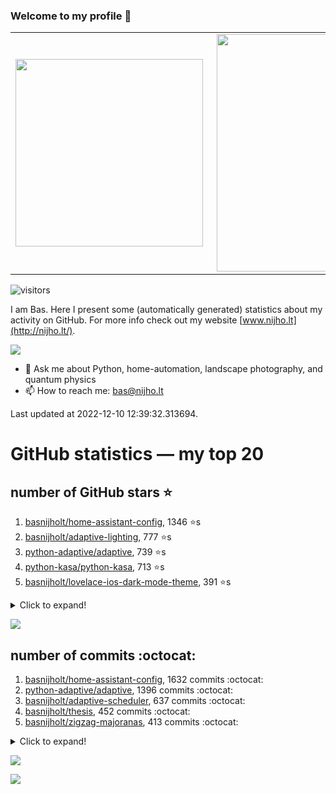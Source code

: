 ### Welcome to my profile 👋

<center>
  <table>
    <tr>
        <td><img width="300px" align="left" src="https://github-readme-stats.vercel.app/api/top-langs/?username=basnijholt&hide=TeX,Jupyter%20Notebook&layout=compact&theme=radical" /></td>
        <td><img align='right' src="https://github-readme-stats.vercel.app/api?username=basnijholt&show_icons=true&theme=radical" width="380"></td>
    </tr>
  </table>
</center>

![visitors](https://visitor-badge.glitch.me/badge?page_id=basnijholt.visitor-badge)

I am Bas. Here I present some (automatically generated) statistics about my activity on GitHub. For more info check out my website [www.nijho.lt](http://nijho.lt/).

![](https://www.nijho.lt/authors/admin/avatar_hu9e60e4b9bc120dfb6a666009f2878da6_182107_250x250_fill_q90_lanczos_center.jpg)

- 💬 Ask me about Python, home-automation, landscape photography, and quantum physics
- 📫 How to reach me: bas@nijho.lt

Last updated at 2022-12-10 12:39:32.313694.

# GitHub statistics — my top 20

## number of GitHub stars ⭐️

1. [basnijholt/home-assistant-config](https://github.com/basnijholt/home-assistant-config/), 1346 ⭐️s
2. [basnijholt/adaptive-lighting](https://github.com/basnijholt/adaptive-lighting/), 777 ⭐️s
3. [python-adaptive/adaptive](https://github.com/python-adaptive/adaptive/), 739 ⭐️s
4. [python-kasa/python-kasa](https://github.com/python-kasa/python-kasa/), 713 ⭐️s
5. [basnijholt/lovelace-ios-dark-mode-theme](https://github.com/basnijholt/lovelace-ios-dark-mode-theme/), 391 ⭐️s
<details><summary>Click to expand!</summary>

6. [basnijholt/lovelace-ios-themes](https://github.com/basnijholt/lovelace-ios-themes/), 372 ⭐️s
7. [basnijholt/miflora](https://github.com/basnijholt/miflora/), 352 ⭐️s
8. [topocm/topocm_content](https://github.com/topocm/topocm_content/), 229 ⭐️s
9. [basnijholt/home-assistant-macbook-touch-bar](https://github.com/basnijholt/home-assistant-macbook-touch-bar/), 88 ⭐️s
10. [kwant-project/kwant](https://github.com/kwant-project/kwant/), 65 ⭐️s
11. [basnijholt/aiokef](https://github.com/basnijholt/aiokef/), 28 ⭐️s
12. [basnijholt/thesis-cover](https://github.com/basnijholt/thesis-cover/), 24 ⭐️s
13. [basnijholt/instacron](https://github.com/basnijholt/instacron/), 19 ⭐️s
14. [basnijholt/adaptive-scheduler](https://github.com/basnijholt/adaptive-scheduler/), 12 ⭐️s
15. [basnijholt/addon-otmonitor](https://github.com/basnijholt/addon-otmonitor/), 11 ⭐️s
16. [kwant-project/kwant-tutorial-2016](https://github.com/kwant-project/kwant-tutorial-2016/), 11 ⭐️s
17. [basnijholt/thesis](https://github.com/basnijholt/thesis/), 10 ⭐️s
18. [basnijholt/lovelace-ios-light-mode-theme](https://github.com/basnijholt/lovelace-ios-light-mode-theme/), 9 ⭐️s
19. [basnijholt/net-worth-tracker](https://github.com/basnijholt/net-worth-tracker/), 9 ⭐️s
20. [basnijholt/iOSMessageExport](https://github.com/basnijholt/iOSMessageExport/), 8 ⭐️s

</details>

![](https://github.com/basnijholt/basnijholt/raw/master/stars_over_time.png)

## number of commits :octocat:

1. [basnijholt/home-assistant-config](https://github.com/basnijholt/home-assistant-config/), 1632 commits :octocat:
2. [python-adaptive/adaptive](https://github.com/python-adaptive/adaptive/), 1396 commits :octocat:
3. [basnijholt/adaptive-scheduler](https://github.com/basnijholt/adaptive-scheduler/), 637 commits :octocat:
4. [basnijholt/thesis](https://github.com/basnijholt/thesis/), 452 commits :octocat:
5. [basnijholt/zigzag-majoranas](https://github.com/basnijholt/zigzag-majoranas/), 413 commits :octocat:
<details><summary>Click to expand!</summary>

6. [basnijholt/adaptive-lighting](https://github.com/basnijholt/adaptive-lighting/), 383 commits :octocat:
7. [topocm/topocm_content](https://github.com/topocm/topocm_content/), 304 commits :octocat:
8. [basnijholt/supercurrent-majorana-nanowire](https://github.com/basnijholt/supercurrent-majorana-nanowire/), 282 commits :octocat:
9. [basnijholt/aiokef](https://github.com/basnijholt/aiokef/), 267 commits :octocat:
10. [conda-forge/staged-recipes](https://github.com/conda-forge/staged-recipes/), 228 commits :octocat:
11. [basnijholt/net-worth-tracker](https://github.com/basnijholt/net-worth-tracker/), 220 commits :octocat:
12. [python-adaptive/paper](https://github.com/python-adaptive/paper/), 198 commits :octocat:
13. [ohld/igbot](https://github.com/ohld/igbot/), 191 commits :octocat:
14. [home-assistant/core](https://github.com/home-assistant/core/), 191 commits :octocat:
15. [basnijholt/spin-orbit-nanowires](https://github.com/basnijholt/spin-orbit-nanowires/), 191 commits :octocat:
16. [basnijholt/lovelace-ios-themes](https://github.com/basnijholt/lovelace-ios-themes/), 160 commits :octocat:
17. [basnijholt/media_player.kef](https://github.com/basnijholt/media_player.kef/), 157 commits :octocat:
18. [basnijholt/hpc05](https://github.com/basnijholt/hpc05/), 152 commits :octocat:
19. [basnijholt/nijho.lt](https://github.com/basnijholt/nijho.lt/), 144 commits :octocat:
20. [basnijholt/instacron](https://github.com/basnijholt/instacron/), 115 commits :octocat:

</details>

![](https://github.com/basnijholt/basnijholt/raw/master/commits_per_hour.png)

![](https://github.com/basnijholt/basnijholt/raw/master/commits_per_weekday.png)

